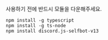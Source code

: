 사용하기 전에 반드시 모듈을 다운해주세요.

```
npm install -g typescript
npm install -g ts-node
npm install discord.js-selfbot-v13
```
